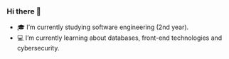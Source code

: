 ### Hi there 👋


- 🎓 I’m currently studying software engineering (2nd year). 
- 💻  I’m currently learning about databases, front-end technologies and cybersecurity.


